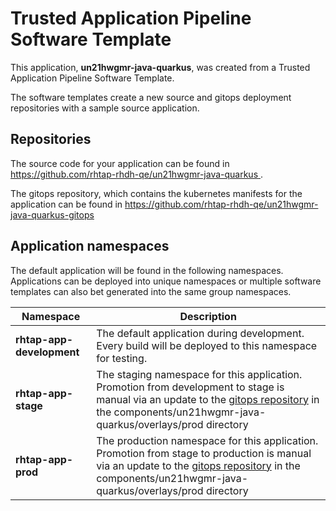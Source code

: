 # Trusted Application Pipeline Software Template

This application, **un21hwgmr-java-quarkus**, was created from a Trusted Application Pipeline Software Template.

The software templates create a new source and gitops deployment repositories with a sample source application. 

## Repositories

The source code for your application can be found in [https://github.com/rhtap-rhdh-qe/un21hwgmr-java-quarkus ](https://github.com/rhtap-rhdh-qe/un21hwgmr-java-quarkus ).
 
The gitops repository, which contains the kubernetes manifests for the application can be found in 
[https://github.com/rhtap-rhdh-qe/un21hwgmr-java-quarkus-gitops ](https://github.com/rhtap-rhdh-qe/un21hwgmr-java-quarkus-gitops ) 

## Application namespaces 

The default application will be found in the following namespaces. Applications can be deployed into unique namespaces or multiple software templates can also bet generated into the same group namespaces.  

|  Namespace   |  Description   |  
| -------- | -------- |   
| **rhtap-app-development** | The default application during development. Every build will be deployed to this namespace for testing. | 
| **rhtap-app-stage** | The staging namespace for this application. Promotion from development to stage is manual via an update to the [gitops repository](https://github.com/rhtap-rhdh-qe/un21hwgmr-java-quarkus-gitops ) in the components/un21hwgmr-java-quarkus/overlays/prod directory |  
| **rhtap-app-prod** | The production namespace for this application. Promotion from stage to production is manual via an update to the [gitops repository](https://github.com/rhtap-rhdh-qe/un21hwgmr-java-quarkus-gitops ) in the components/un21hwgmr-java-quarkus/overlays/prod directory | 